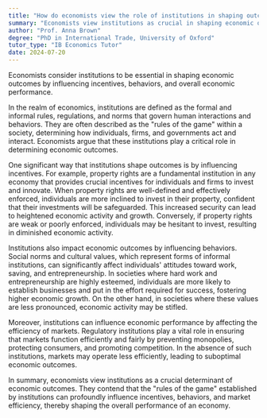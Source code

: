 ```yaml
---
title: "How do economists view the role of institutions in shaping outcomes?"
summary: "Economists view institutions as crucial in shaping economic outcomes by influencing incentives, behaviours, and economic performance."
author: "Prof. Anna Brown"
degree: "PhD in International Trade, University of Oxford"
tutor_type: "IB Economics Tutor"
date: 2024-07-20
---
```


Economists consider institutions to be essential in shaping economic outcomes by influencing incentives, behaviors, and overall economic performance.

In the realm of economics, institutions are defined as the formal and informal rules, regulations, and norms that govern human interactions and behaviors. They are often described as the "rules of the game" within a society, determining how individuals, firms, and governments act and interact. Economists argue that these institutions play a critical role in determining economic outcomes.

One significant way that institutions shape outcomes is by influencing incentives. For example, property rights are a fundamental institution in any economy that provides crucial incentives for individuals and firms to invest and innovate. When property rights are well-defined and effectively enforced, individuals are more inclined to invest in their property, confident that their investments will be safeguarded. This increased security can lead to heightened economic activity and growth. Conversely, if property rights are weak or poorly enforced, individuals may be hesitant to invest, resulting in diminished economic activity.

Institutions also impact economic outcomes by influencing behaviors. Social norms and cultural values, which represent forms of informal institutions, can significantly affect individuals' attitudes toward work, saving, and entrepreneurship. In societies where hard work and entrepreneurship are highly esteemed, individuals are more likely to establish businesses and put in the effort required for success, fostering higher economic growth. On the other hand, in societies where these values are less pronounced, economic activity may be stifled.

Moreover, institutions can influence economic performance by affecting the efficiency of markets. Regulatory institutions play a vital role in ensuring that markets function efficiently and fairly by preventing monopolies, protecting consumers, and promoting competition. In the absence of such institutions, markets may operate less efficiently, leading to suboptimal economic outcomes.

In summary, economists view institutions as a crucial determinant of economic outcomes. They contend that the "rules of the game" established by institutions can profoundly influence incentives, behaviors, and market efficiency, thereby shaping the overall performance of an economy.
    